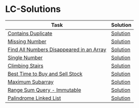 # LC-Solutions

| Task                                                                                                               | Solution                                |
|--------------------------------------------------------------------------------------------------------------------|-----------------------------------------|
| [Contains Duplicate](https://leetcode.com/problems/contains-duplicate)                                             | [Solution](contains-duplicate.py)       |
| [Missing Number](https://leetcode.com/problems/missing-number)                                                     | [Solution](missing-number.py)           |
| [Find All Numbers Disappeared in an Array](https://leetcode.com/problems/find-all-numbers-disappeared-in-an-array) | [Solution](find-disappeared-numbers.py) |
| [Single Number](https://leetcode.com/problems/single-number)                                                       | [Solution](single-number.py)            |
| [Climbing Stairs](https://leetcode.com/problems/climbing-stairs)                                                   | [Solution](climbing-stairs.py)          |
| [Best Time to Buy and Sell Stock](https://leetcode.com/problems/best-time-to-buy-and-sell-stock)                   | [Solution](best-time-buy-stock.py)      |
| [Maximum Subarray](https://leetcode.com/problems/maximum-subarray)                                                 | [Solution](maximum-subarray.py)         |
| [Range Sum Query - Immutable](https://leetcode.com/problems/range-sum-query-immutable)                             | [Solution](range-sum-query.py)          |
| [Palindrome Linked List](https://leetcode.com/problems/palindrome-linked-list)                                     | [Solution](palindrome-linked-list.py)   |

